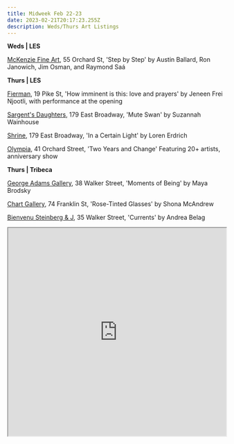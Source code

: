 ```yaml
---
title: Midweek Feb 22-23
date: 2023-02-21T20:17:23.255Z
description: Weds/Thurs Art Listings
---
```

**W﻿eds | LES**

[McKenzie Fine Art](http://www.mckenziefineart.com/), 55 Orchard St, 'Step by Step' by Austin Ballard, Ron Janowich, Jim Osman, and Raymond Saá

**T﻿hurs | LES**

[Fierman](https://fierman.nyc/upcoming), 19 Pike St, 'How imminent is this: love and prayers' by Jeneen Frei Njootli, with performance at the opening

[Sargent's Daughters](https://www.sargentsdaughters.com/suzannah-wainhouse-mute-swan), 179 East Broadway, 'Mute Swan' by Suzannah Wainhouse

[S﻿hrine](https://www.shrine.nyc/loren-erdrich-in-a-certain-light), 179 East Broadway, 'In a Certain Light' by Loren Erdrich

[O﻿lympia](https://olympiart.org/two-years-and-change), 41 Orchard Street, 'Two Years and Change' Featuring 20+ artists, anniversary show

**Thurs | Tribeca**

[George Adams Gallery](https://www.georgeadamsgallery.com/exhibitions/maya-brodsky-1), 38 Walker Street, 'Moments of Being' by Maya Brodsky 

[C﻿hart Gallery](https://chart-gallery.com/exhibitions/forthcoming/), 74 Franklin St, 'Rose-Tinted Glasses' by Shona McAndrew

[Bienvenu Steinberg & J](http://www.bienvenusteinbergandpartner.com/exhibitions/andrea-belag), 35 Walker Street, 'Currents' by Andrea Belag

<iframe src="https://www.google.com/maps/d/u/3/embed?mid=1Pi0ErphrdrrCVfRrO38OOk3DCah3ZbA&ehbc=2E312F" width="100%" height="480"></iframe>